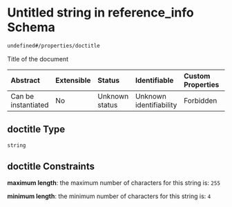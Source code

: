 # Untitled string in reference\_info Schema

```txt
undefined#/properties/doctitle
```

Title of the document

| Abstract            | Extensible | Status         | Identifiable            | Custom Properties | Additional Properties | Access Restrictions | Defined In                                                                                |
| :------------------ | :--------- | :------------- | :---------------------- | :---------------- | :-------------------- | :------------------ | :---------------------------------------------------------------------------------------- |
| Can be instantiated | No         | Unknown status | Unknown identifiability | Forbidden         | Allowed               | none                | [reference\_info.schema.json\*](../out/reference_info.schema.json "open original schema") |

## doctitle Type

`string`

## doctitle Constraints

**maximum length**: the maximum number of characters for this string is: `255`

**minimum length**: the minimum number of characters for this string is: `4`
